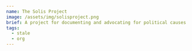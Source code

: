 ```yaml
---
name: The Solis Project
image: /assets/img/solisproject.png
brief: A project for documenting and advocating for political causes
tags:
  - stale
  - org
---
```

